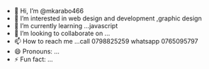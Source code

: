 - 👋 Hi, I’m @mkarabo466
- 👀 I’m interested in web design and development ,graphic design
- 🌱 I’m currently learning ...javascript
- 💞️ I’m looking to collaborate on ...
- 📫 How to reach me ...call 0798825259  whatsapp 0765095797
- 😄 Pronouns: ...
- ⚡ Fun fact: ...

<!---
mkarabo466/mkarabo466 is a ✨ special ✨ repository because its `README.md` (this file) appears on your GitHub profile.
You can click the Preview link to take a look at your changes.
--->

